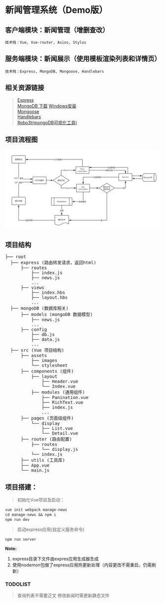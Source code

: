 # 新闻管理系统（Demo版）

## 客户端模块：新闻管理（增删查改）
    技术栈：Vue, Vue-router, Axios, Stylus

## 服务端模块：新闻展示（使用模板渲染列表和详情页）
    技术栈：Express, MongoDB, Mongoose, Handlebars

## 相关资源链接
> [Express](http://www.expressjs.com.cn/)  
> [MongoDB 下载](https://www.mongodb.com/download-center#community)  [Windows安装](https://docs.mongodb.com/manual/tutorial/install-mongodb-on-windows/)  
> [Mongoose](https://mongoosejs.com/)  
> [Handlebars](http://handlebarsjs.com/)  
> [Robo3t(mongoDB可视化工具)](https://download.robomongo.org/1.2.1/windows/robo3t-1.2.1-windows-x86_64-3e50a65.exe)

## 项目流程图

![流程图](./docs/images/process.jpg)

## 项目结构
<pre>
├── root
  ├── express (路由转发请求，返回html)
      ├── routes
          ├── index.js
          ├── news.js
          ...
      ├── views
          ├── index.hbs
          ├── layout.hbs
          ...
  ├── mongoDB (数据库相关)
      ├── models (mongoDB 数据模型)
          ├── news.js
          ...
      ├── config
          ├── db.js
          ├── data.js
          ...
  ├── src (Vue 项目结构)
      ├── assets
          ├── images
          └── stylesheet
      ├── components (组件)
          ├── layout
              ├── Header.vue
              └── Index.vue
          ├── modules (通用组件)
              ├── Panination.vue
              ├── RichText.vue
              ├── index.js
              ...
      ├── pages (页面级组件)
          └── display
              ├── List.vue
              └── Detail.vue
      ├── router (路由配置)
          ├── routes
              └── display.js
          └── index.js
      ├── utils (工具库)
      ├── App.vue
      └── main.js
</pre>

## 项目搭建：
> 初始化Vue项目及启动：

    vue init webpack manage-news
    cd manage-news && npm i
    npm run dev

> 启动express应用(自定义服务命令)

    npm run server
**Note:**
1. express目录下文件由expres应用生成器生成
2. 使用nodemon包做了express应用热更新处理（内容更改不需重启，仍需刷新）

### TODOLIST
> 查询列表不需要正文
> 修改新闻时需更新静态文件
